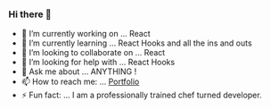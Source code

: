 ### Hi there 👋



- 🔭 I’m currently working on ... React
- 🌱 I’m currently learning ... React Hooks and all the ins and outs 
- 👯 I’m looking to collaborate on ... React 
- 🤔 I’m looking for help with ... React Hooks 
- 💬 Ask me about ... ANYTHING !
- 📫 How to reach me: ... [Portfolio](http://www.tredner.dev)
- ⚡ Fun fact: ... I am a professionally trained chef turned developer. 

